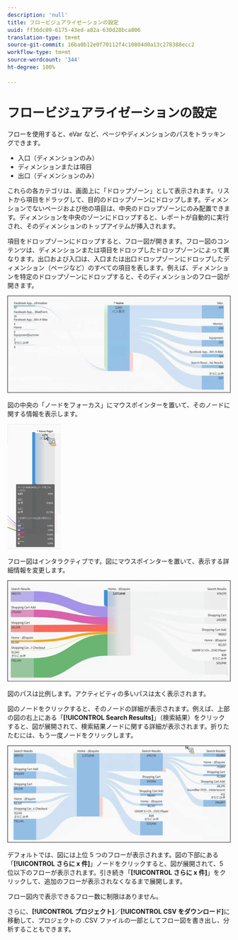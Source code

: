 ```yaml
---
description: 'null'
title: フロービジュアライゼーションの設定
uuid: ff36dc09-6175-43ed-a82a-630d28bca806
translation-type: tm+mt
source-git-commit: 16ba0b12e0f70112f4c10804d0a13c278388ecc2
workflow-type: tm+mt
source-wordcount: '344'
ht-degree: 100%

---
```



# フロービジュアライゼーションの設定

フローを使用すると、eVar など、ページやディメンションのパスをトラッキングできます。

* 入口（ディメンションのみ）
* ディメンションまたは項目
* 出口（ディメンションのみ）

これらの各カテゴリは、画面上に「ドロップゾーン」として表示されます。リストから項目をドラッグして、目的のドロップゾーンにドロップします。ディメンションでないページおよび他の項目は、中央のドロップゾーンにのみ配置できます。ディメンションを中央のゾーンにドロップすると、レポートが自動的に実行され、そのディメンションのトップアイテムが挿入されます。

項目をドロップゾーンにドロップすると、フロー図が開きます。フロー図のコンテンツは、ディメンションまたは項目をドロップしたドロップゾーンによって異なります。出口および入口は、入口または出口ドロップゾーンにドロップしたディメンション（ページなど）のすべての項目を表します。例えば、ディメンションを特定のドロップゾーンにドロップすると、そのディメンションのフロー図が開きます。

![](assets/flow.jpg)

図の中央の「ノードをフォーカス」にマウスポインターを置いて、そのノードに関する情報を表示します。

![](assets/flow4.jpg)

フロー図はインタラクティブです。図にマウスポインターを置いて、表示する詳細情報を変更します。

![](assets/flow2.jpg)

図のパスは比例します。アクティビティの多いパスは太く表示されます。

図のノードをクリックすると、そのノードの詳細が表示されます。例えば、上部の図の右上にある「**[!UICONTROL Search Results]**」（検索結果）をクリックすると、図が展開されて、検索結果ノードに関する詳細が表示されます。折りたたむには、もう一度ノードをクリックします。

![](assets/flow3.jpg)

デフォルトでは、図には上位 5 つのフローが表示されます。図の下部にある「**[!UICONTROL さらに x 件]**」ノードをクリックすると、図が展開されて、5 位以下のフローが表示されます。引き続き「**[!UICONTROL さらに x 件]**」をクリックして、追加のフローが表示されなくなるまで展開します。

フロー図内で表示できるフロー数に制限はありません。

さらに、**[!UICONTROL プロジェクト]**／**[!UICONTROL CSV をダウンロード]**&#x200B;に移動して、プロジェクトの .CSV ファイルの一部としてフロー図を書き出し、分析することもできます。
